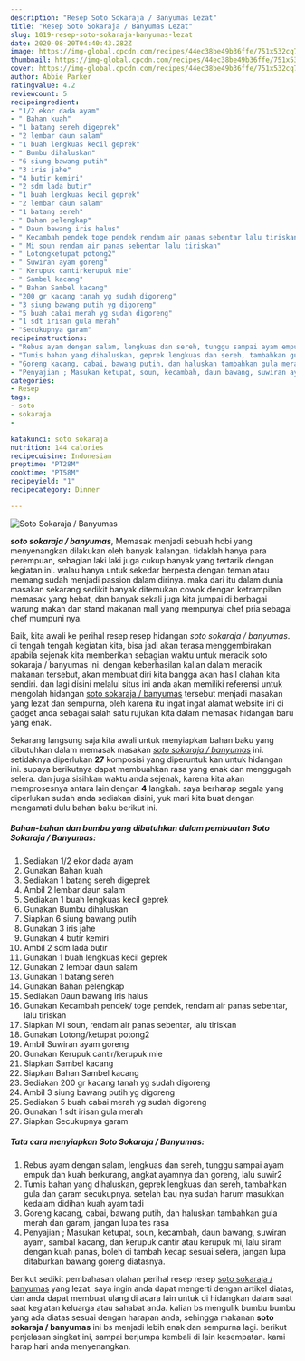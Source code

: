 ```yaml
---
description: "Resep Soto Sokaraja / Banyumas Lezat"
title: "Resep Soto Sokaraja / Banyumas Lezat"
slug: 1019-resep-soto-sokaraja-banyumas-lezat
date: 2020-08-20T04:40:43.282Z
image: https://img-global.cpcdn.com/recipes/44ec38be49b36ffe/751x532cq70/soto-sokaraja-banyumas-foto-resep-utama.jpg
thumbnail: https://img-global.cpcdn.com/recipes/44ec38be49b36ffe/751x532cq70/soto-sokaraja-banyumas-foto-resep-utama.jpg
cover: https://img-global.cpcdn.com/recipes/44ec38be49b36ffe/751x532cq70/soto-sokaraja-banyumas-foto-resep-utama.jpg
author: Abbie Parker
ratingvalue: 4.2
reviewcount: 5
recipeingredient:
- "1/2 ekor dada ayam"
- " Bahan kuah"
- "1 batang sereh digeprek"
- "2 lembar daun salam"
- "1 buah lengkuas kecil geprek"
- " Bumbu dihaluskan"
- "6 siung bawang putih"
- "3 iris jahe"
- "4 butir kemiri"
- "2 sdm lada butir"
- "1 buah lengkuas kecil geprek"
- "2 lembar daun salam"
- "1 batang sereh"
- " Bahan pelengkap"
- " Daun bawang iris halus"
- " Kecambah pendek toge pendek rendam air panas sebentar lalu tiriskan"
- " Mi soun rendam air panas sebentar lalu tiriskan"
- " Lotongketupat potong2"
- " Suwiran ayam goreng"
- " Kerupuk cantirkerupuk mie"
- " Sambel kacang"
- " Bahan Sambel kacang"
- "200 gr kacang tanah yg sudah digoreng"
- "3 siung bawang putih yg digoreng"
- "5 buah cabai merah yg sudah digoreng"
- "1 sdt irisan gula merah"
- "Secukupnya garam"
recipeinstructions:
- "Rebus ayam dengan salam, lengkuas dan sereh, tunggu sampai ayam empuk dan kuah berkurang, angkat ayamnya dan goreng, lalu suwir2"
- "Tumis bahan yang dihaluskan, geprek lengkuas dan sereh, tambahkan gula dan garam secukupnya. setelah bau nya sudah harum masukkan kedalam didihan kuah ayam tadi"
- "Goreng kacang, cabai, bawang putih, dan haluskan tambahkan gula merah dan garam, jangan lupa tes rasa"
- "Penyajian ; Masukan ketupat, soun, kecambah, daun bawang, suwiran ayam, sambal kacang, dan kerupuk cantir atau kerupuk mi, lalu siram dengan kuah panas, boleh di tambah kecap sesuai selera, jangan lupa ditaburkan bawang goreng diatasnya."
categories:
- Resep
tags:
- soto
- sokaraja
- 

katakunci: soto sokaraja  
nutrition: 144 calories
recipecuisine: Indonesian
preptime: "PT28M"
cooktime: "PT58M"
recipeyield: "1"
recipecategory: Dinner

---
```



![Soto Sokaraja / Banyumas](https://img-global.cpcdn.com/recipes/44ec38be49b36ffe/751x532cq70/soto-sokaraja-banyumas-foto-resep-utama.jpg)

<b><i>soto sokaraja / banyumas</i></b>, Memasak menjadi sebuah hobi yang menyenangkan dilakukan oleh banyak kalangan. tidaklah hanya para perempuan, sebagian laki laki juga cukup banyak yang tertarik dengan kegiatan ini. walau hanya untuk sekedar berpesta dengan teman atau memang sudah menjadi passion dalam dirinya. maka dari itu dalam dunia masakan sekarang sedikit banyak ditemukan cowok dengan ketrampilan memasak yang hebat, dan banyak sekali juga kita jumpai di berbagai warung makan dan stand makanan mall yang mempunyai chef pria sebagai chef mumpuni nya.

Baik, kita awali ke perihal resep resep hidangan <i>soto sokaraja / banyumas</i>. di tengah tengah kegiatan kita, bisa jadi akan terasa menggembirakan apabila sejenak kita memberikan sebagian waktu untuk meracik soto sokaraja / banyumas ini. dengan keberhasilan kalian dalam meracik makanan tersebut, akan membuat diri kita bangga akan hasil olahan kita sendiri. dan lagi disini melalui situs ini anda akan memiliki referensi untuk mengolah hidangan <u>soto sokaraja / banyumas</u> tersebut menjadi masakan yang lezat dan sempurna, oleh karena itu ingat ingat alamat website ini di gadget anda sebagai salah satu rujukan kita dalam memasak hidangan baru yang enak.




Sekarang langsung saja kita awali untuk menyiapkan bahan baku yang dibutuhkan dalam memasak masakan <u><i>soto sokaraja / banyumas</i></u> ini. setidaknya diperlukan <b>27</b> komposisi yang diperuntuk kan untuk hidangan ini. supaya berikutnya dapat membuahkan rasa yang enak dan menggugah selera. dan juga sisihkan waktu anda sejenak, karena kita akan memprosesnya antara lain dengan <b>4</b> langkah. saya berharap segala yang diperlukan sudah anda sediakan disini, yuk mari kita buat dengan mengamati dulu bahan baku berikut ini.

<!--inarticleads1-->

##### Bahan-bahan dan bumbu yang dibutuhkan dalam pembuatan Soto Sokaraja / Banyumas:

1. Sediakan 1/2 ekor dada ayam
1. Gunakan  Bahan kuah
1. Sediakan 1 batang sereh digeprek
1. Ambil 2 lembar daun salam
1. Sediakan 1 buah lengkuas kecil geprek
1. Gunakan  Bumbu dihaluskan
1. Siapkan 6 siung bawang putih
1. Gunakan 3 iris jahe
1. Gunakan 4 butir kemiri
1. Ambil 2 sdm lada butir
1. Gunakan 1 buah lengkuas kecil geprek
1. Gunakan 2 lembar daun salam
1. Gunakan 1 batang sereh
1. Gunakan  Bahan pelengkap
1. Sediakan  Daun bawang iris halus
1. Gunakan  Kecambah pendek/ toge pendek, rendam air panas sebentar, lalu tiriskan
1. Siapkan  Mi soun, rendam air panas sebentar, lalu tiriskan
1. Gunakan  Lotong/ketupat potong2
1. Ambil  Suwiran ayam goreng
1. Gunakan  Kerupuk cantir/kerupuk mie
1. Siapkan  Sambel kacang
1. Siapkan  Bahan Sambel kacang
1. Sediakan 200 gr kacang tanah yg sudah digoreng
1. Ambil 3 siung bawang putih yg digoreng
1. Sediakan 5 buah cabai merah yg sudah digoreng
1. Gunakan 1 sdt irisan gula merah
1. Siapkan Secukupnya garam




<!--inarticleads2-->

##### Tata cara menyiapkan Soto Sokaraja / Banyumas:

1. Rebus ayam dengan salam, lengkuas dan sereh, tunggu sampai ayam empuk dan kuah berkurang, angkat ayamnya dan goreng, lalu suwir2
1. Tumis bahan yang dihaluskan, geprek lengkuas dan sereh, tambahkan gula dan garam secukupnya. setelah bau nya sudah harum masukkan kedalam didihan kuah ayam tadi
1. Goreng kacang, cabai, bawang putih, dan haluskan tambahkan gula merah dan garam, jangan lupa tes rasa
1. Penyajian ; Masukan ketupat, soun, kecambah, daun bawang, suwiran ayam, sambal kacang, dan kerupuk cantir atau kerupuk mi, lalu siram dengan kuah panas, boleh di tambah kecap sesuai selera, jangan lupa ditaburkan bawang goreng diatasnya.




Berikut sedikit pembahasan olahan perihal resep resep <u>soto sokaraja / banyumas</u> yang lezat. saya ingin anda dapat mengerti dengan artikel diatas, dan anda dapat membuat ulang di acara lain untuk di hidangkan dalam saat saat kegiatan keluarga atau sahabat anda. kalian bs mengulik bumbu bumbu yang ada diatas sesuai dengan harapan anda, sehingga makanan <b>soto sokaraja / banyumas</b> ini bs menjadi lebih enak dan sempurna lagi. berikut penjelasan singkat ini, sampai berjumpa kembali di lain kesempatan. kami harap hari anda menyenangkan.
